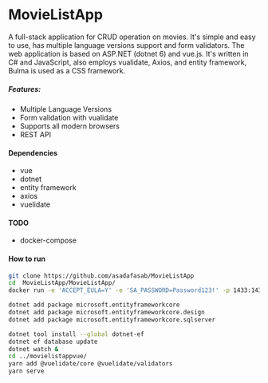 # MovieListApp
A full-stack application for CRUD operation on movies.
It's simple and easy to use, has multiple language versions support and form validators.
The web application is based on ASP.NET (dotnet 6) and vue.js. It's written 
in C# and JavaScript, also employs vualidate, Axios, and entity framework, 
Bulma is used as a CSS framework.

##### Features:
* Multiple Language Versions
* Form validation with vualidate
* Supports all modern browsers
* REST API

#### Dependencies
- vue
- dotnet
- entity framework
- axios
- vuelidate 

#### TODO
- docker-compose

#### How to run
```bash
git clone https://github.com/asadafasab/MovieListApp
cd  MovieListApp/MovieListApp/
docker run -e 'ACCEPT_EULA=Y' -e 'SA_PASSWORD=Password123!' -p 1433:1433 -d mcr.microsoft.com/mssql/server:latest

dotnet add package microsoft.entityframeworkcore
dotnet add package microsoft.entityframeworkcore.design
dotnet add package microsoft.entityframeworkcore.sqlserver

dotnet tool install --global dotnet-ef
dotnet ef database update
dotnet watch &
cd ../movielistappvue/
yarn add @vuelidate/core @vuelidate/validators
yarn serve
```

